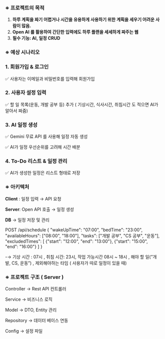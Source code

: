 ### ※ 프로젝트의 목적

1. **하루 계획을 짜기 어렵거나 시간을 유용하게 사용하기 위한 계획을 세우기 어려운 사람이 많음.**
2. **Open AI 를 활용하여 간단한 입력에도 하루 플랜을 세세하게 짜주는 웹**
3. **필수 기능: AI, 일정 CRUD** 

### ※ 예상 시나리오

### **1. 회원가입 & 로그인**

✅ 사용자는 이메일과 비밀번호를 입력해 회원가입

### **2. 사용자 설정 입력**

✅ 할 일 목록(운동, 개발 공부 등) 추가 ( 기상시간, 식사시간, 취침시간 도 적으면 AI가 알아서 짜줌)

### **3. AI 일정 생성**

✅ Gemini 무료 API 를 사용해 일정 자동 생성

✅ AI가 일정 우선순위를 고려해 시간 배분

### **4. To-Do 리스트 & 일정 관리**

✅ AI가 생성한 일정은 리스트 형태로 저장

### ※ 아키텍처

**Client** : 일정 입력 → API 요청 

**Server**: Open API 호출 → 일정 생성

**DB** → 일정 저장 및 관리

POST /api/schedule
{
"wakeUpTime": "07:00",
"bedTime": "23:00",
"availableHours": ["08:00", "18:00"],
"tasks": ["개발 공부", "CS 공부", "운동"],
"excludedTimes": [
{"start": "12:00", "end": "13:00"},
{"start": "15:00", "end": "16:00"}
]
}

-→ 기상 시간 : 07시 , 취침 시간: 23시, 작업 가능시간 08시 ~ 18시 , 해야 할 일(”개발, CS, 운동”) , 제외해야하는 타임 ( 사용자가 따로 일정이 있을 때)

### ※ 프로젝트 구조 ( Server )

Controller → Rest API 컨트롤러

Service → 비즈니스 로직

Model → DTO, Entity 관리

Repository → 데이터 베이스 연동

Config → 설정 파일
